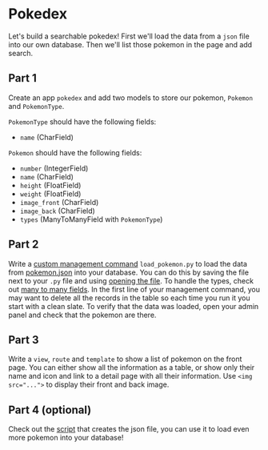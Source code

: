 

# Pokedex

Let's build a searchable pokedex! First we'll load the data from a `json` file into our own database. Then we'll list those pokemon in the page and add search.

## Part 1

Create an app `pokedex` and add two models to store our pokemon, `Pokemon` and `PokemonType`.

`PokemonType` should have the following fields:
- `name` (CharField)

`Pokemon` should have the following fields:
- `number` (IntegerField)
- `name` (CharField)
- `height` (FloatField)
- `weight` (FloatField)
- `image_front` (CharField)
- `image_back` (CharField)
- `types` (ManyToManyField with `PokemonType`)

## Part 2

Write a [custom management command](../docs/01%20-%20Django%20Overview.md#custom-management-commands) `load_pokemon.py` to load the data from [pokemon.json](./pokemon.json) into your database. You can do this by saving the file next to your `.py` file and using [opening the file](../../1%20Python/docs/../../1%20Python/docs/11%20-%20FileIO.md). To handle the types, check out [many to many fields](../docs/05%20-%20Models.md#many-to-many). In the first line of your management command, you may want to delete all the records in the table so each time you run it you start with a clean slate. To verify that the data was loaded, open your admin panel and check that the pokemon are there.

## Part 3

Write a `view`, `route` and `template` to show a list of pokemon on the front page. You can either show all the information as a table, or show only their name and icon and link to a detail page with all their information. Use `<img src="...">` to display their front and back image.


## Part 4 (optional)

Check out the [script](./pokedex.py) that creates the json file, you can use it to load even more pokemon into your database!

